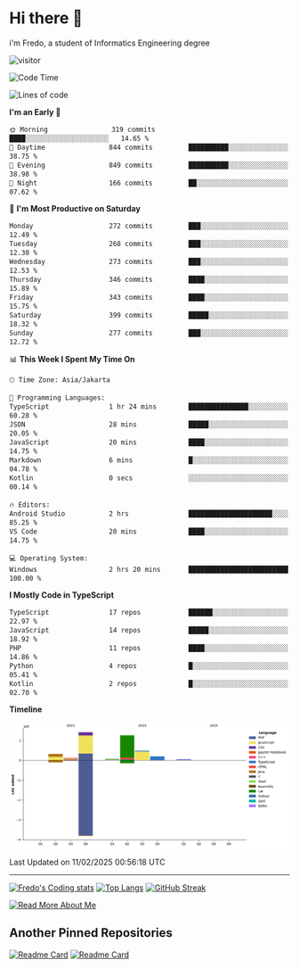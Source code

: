 # Hi there 👋
i'm Fredo, a student of Informatics Engineering degree

![visitor](https://visitor-badge.laobi.icu/badge?page_id=Fredo-Ronan.Fredo-Ronan)
<base target="_blank">

<!--
<div align="center">
<!--   <img src="https://user-images.githubusercontent.com/74038190/229223156-0cbdaba9-3128-4d8e-8719-b6b4cf741b67.gif"/> -->

  <!-- <img src="https://user-images.githubusercontent.com/74038190/225813708-98b745f2-7d22-48cf-9150-083f1b00d6c9.gif"/> -->
 <!-- 
  <img src="https://github.com/user-attachments/assets/f37b5d3a-e9e5-46bc-9280-a8fb7fe18d5d" width="100%"/>

</div>
-->
<!--
### 🙇‍♂️ Currently Working on
* <img alt="Python" src="https://img.shields.io/badge/Python-01073D?logo=python&logoColor=white&style=flat" /> challenging projects ideas
* <img alt="C++" src="https://img.shields.io/badge/C++-CF00DE?logo=Cplusplus&logoColor=white&style=flat" /> fun projects just for hobby ✌
-->

<!--
### 📚 Tech Stack
<p>
  <img alt="C lang" src="https://img.shields.io/badge/C lang-3178C6?logo=C&logoColor=white&style=flat" />
  <img alt="Java" src="https://img.shields.io/badge/Java-B00420?logo=java&logoColor=white&style=flat" />
  <img alt="MySQL" src="https://img.shields.io/badge/MySQL-1889C9?logo=mysql&logoColor=white&style=flat" />
  <img alt="C++" src="https://img.shields.io/badge/C++-CF00DE?logo=Cplusplus&logoColor=white&style=flat" />
  <img alt="SQL Oracle" src="https://img.shields.io/badge/SQL Oracle-B54204?logo=oracle&logoColor=white&style=flat" />
  <img alt="Cisco Packet Tracer" src="https://img.shields.io/badge/Cisco Packet Tracer-017D80?logo=cisco&logoColor=white&style=flat" />
</p>

### 📝 Text editor and IDE I've ever used
<p>
  <img alt="VS Code" src="https://img.shields.io/badge/VS Code-0647D4?logo=visualstudiocode&logoColor=white&style=flat" />
  <img alt="NetBeans" src="https://img.shields.io/badge/NetBeans-05A627?logo=apachenetbeanside&logoColor=white&style=flat" />
  <img alt="Dev C++" src="https://img.shields.io/badge/Dev C++-230180?logo=devcpluspluside&logoColor=white&style=flat" />
  <img alt="IntellijIdea" src="https://img.shields.io/badge/IntelliJ IDEA-5534EB?logo=intellijidea&logoColor=white&style=flat" />
  <img alt="Notepad++" src="https://img.shields.io/badge/Notepad++-230180?logo=notepadplusplus&logoColor=white&style=flat" />
  <img alt="Vim" src="https://img.shields.io/badge/Vim-01801D?logo=vim&logoColor=white&style=flat" />
  <img alt="Nano" src="https://img.shields.io/badge/Nano-000000?logo=nano&logoColor=white&style=flat" />
</p>

### 💻 Operating System Familiar with
<p>
  <img alt="Windows" src="https://img.shields.io/badge/Windows-0078D6?logo=windows&logoColor=white&style=flat"/>
  <img alt="Ubuntu" src="https://img.shields.io/badge/Ubuntu-B0A404?logo=ubuntu&logoColor=white&style=flat"/>
  <img alt="Kali Linux" src="https://img.shields.io/badge/Kali Linux-048CB5?logo=kalilinux&logoColor=white&style=flat"/>
  <img alt="Parrot OS" src="https://img.shields.io/badge/Parrot OS-04B562?logo=parrotos&logoColor=white&style=flat"/>
  <img alt="Dragon OS" src="https://img.shields.io/badge/Dragon OS-031194?logo=dragonos&logoColor=white&style=flat"/>
</p>
-->

<!--
### 🙇‍♂️ I'm currently learning on
* Intermediate <img alt="HTML" src="https://img.shields.io/badge/HTML-E05402?logo=html5&logoColor=white&style=flat" /> and <img alt="CSS" src="https://img.shields.io/badge/CSS-390052?logo=css3&logoColor=white&style=flat" /> for frontend website
* Intermediate <img alt="Javascript" src="https://img.shields.io/badge/Javascript-B5B204?logo=javascript&logoColor=white&style=flat" /> for web app development (frontend and backend)
* Basic and Intermediate <img alt="Python" src="https://img.shields.io/badge/Python-01073D?logo=python&logoColor=white&style=flat" /> for automation and data analytics
* Basic <img alt="Kotlin" src="https://img.shields.io/badge/Kotlin-7802C7?logo=kotlin&logoColor=white&style=flat" /> for Android App Development
* Basic <img alt="Dart" src="https://img.shields.io/badge/Dart-0247C7?logo=dart&logoColor=white&style=flat" /> for Android App Development
-->

<!-- Basic <img alt="SQL Server" src="https://img.shields.io/badge/SQL Server-24369C?logo=microsoft+sql+server&logoColor=white&style=flat" /> for DBA (Database Administrator) -->

<!-- ![Fredo's GitHub Stats](https://gh-readme-profile.vercel.app/api?username=Fredo-Ronan&theme=dark) -->
<!-- ![Fredo-Ronan GitHub Stats](https://github-readme-stats.vercel.app/api?username=Fredo-Ronan&count_private=true&show_icons=true&theme=radical) -->


<!-- <img src="https://myreadme.vercel.app/api/embed/Fredo-Ronan?panels=userstatistics,toplanguages,commitgraph" alt="reimaginedreadme" /> -->
<!-- [![Fredo's github activity graph](https://github-readme-activity-graph.vercel.app/graph?username=Fredo-Ronan&theme=github-compact)](https://github.com/Fredo-Ronan/github-readme-activity-graph) -->

<!--START_SECTION:waka-->
![Code Time](http://img.shields.io/badge/Code%20Time-434%20hrs%209%20mins-blue)

![Lines of code](https://img.shields.io/badge/From%20Hello%20World%20I%27ve%20Written-3.9%20million%20lines%20of%20code-blue)

**I'm an Early 🐤** 

```text
🌞 Morning                319 commits         ████░░░░░░░░░░░░░░░░░░░░░   14.65 % 
🌆 Daytime                844 commits         ██████████░░░░░░░░░░░░░░░   38.75 % 
🌃 Evening                849 commits         ██████████░░░░░░░░░░░░░░░   38.98 % 
🌙 Night                  166 commits         ██░░░░░░░░░░░░░░░░░░░░░░░   07.62 % 
```
📅 **I'm Most Productive on Saturday** 

```text
Monday                   272 commits         ███░░░░░░░░░░░░░░░░░░░░░░   12.49 % 
Tuesday                  268 commits         ███░░░░░░░░░░░░░░░░░░░░░░   12.30 % 
Wednesday                273 commits         ███░░░░░░░░░░░░░░░░░░░░░░   12.53 % 
Thursday                 346 commits         ████░░░░░░░░░░░░░░░░░░░░░   15.89 % 
Friday                   343 commits         ████░░░░░░░░░░░░░░░░░░░░░   15.75 % 
Saturday                 399 commits         █████░░░░░░░░░░░░░░░░░░░░   18.32 % 
Sunday                   277 commits         ███░░░░░░░░░░░░░░░░░░░░░░   12.72 % 
```


📊 **This Week I Spent My Time On** 

```text
🕑︎ Time Zone: Asia/Jakarta

💬 Programming Languages: 
TypeScript               1 hr 24 mins        ███████████████░░░░░░░░░░   60.28 % 
JSON                     28 mins             █████░░░░░░░░░░░░░░░░░░░░   20.05 % 
JavaScript               20 mins             ████░░░░░░░░░░░░░░░░░░░░░   14.75 % 
Markdown                 6 mins              █░░░░░░░░░░░░░░░░░░░░░░░░   04.78 % 
Kotlin                   0 secs              ░░░░░░░░░░░░░░░░░░░░░░░░░   00.14 % 

🔥 Editors: 
Android Studio           2 hrs               █████████████████████░░░░   85.25 % 
VS Code                  20 mins             ████░░░░░░░░░░░░░░░░░░░░░   14.75 % 

💻 Operating System: 
Windows                  2 hrs 20 mins       █████████████████████████   100.00 % 
```

**I Mostly Code in TypeScript** 

```text
TypeScript               17 repos            ██████░░░░░░░░░░░░░░░░░░░   22.97 % 
JavaScript               14 repos            █████░░░░░░░░░░░░░░░░░░░░   18.92 % 
PHP                      11 repos            ████░░░░░░░░░░░░░░░░░░░░░   14.86 % 
Python                   4 repos             █░░░░░░░░░░░░░░░░░░░░░░░░   05.41 % 
Kotlin                   2 repos             █░░░░░░░░░░░░░░░░░░░░░░░░   02.70 % 
```



**Timeline**

![Lines of Code chart](https://raw.githubusercontent.com/Fredo-Ronan/Fredo-Ronan/main/assets/bar_graph.png)


 Last Updated on 11/02/2025 00:56:18 UTC
<!--END_SECTION:waka-->

<hr>

[![Fredo's Coding stats](https://github-readme-stats.vercel.app/api/wakatime?username=Fredo_Ronan&theme=tokyonight&layout=compact&custom_title=Fredo's%20Coding%20Stats)](https://github.com/anuraghazra/github-readme-stats)
[![Top Langs](https://github-readme-stats.vercel.app/api/top-langs/?username=Fredo-Ronan&theme=tokyonight&langs_count=20&layout=compact&public=true)](https://github.com/anuraghazra/github-readme-stats)
[![GitHub Streak](https://streak-stats.demolab.com?user=Fredo-Ronan&theme=dark&hide_border=true&border_radius=5&date_format=j%20M%5B%20Y%5D&mode=weekly&background=50%2C1F4B8D%2C0C2436&dates=BCBCBC)](https://git.io/streak-stats)


<a href="https://fredo-ronan.github.io/about.html">![Read More About Me](https://img.shields.io/badge/Read_More_About_Me_↗-0077B5?style=for-the-badge&logoColor=white)</a>


## Another Pinned Repositories
[![Readme Card](https://github-readme-stats.vercel.app/api/pin/?username=Fredo-Ronan&repo=Android-IG-Downloader-using-Python&theme=radical)]([https://github.com/Fredo-Ronan/Java-Class-Utilities](https://github.com/Fredo-Ronan/Android-IG-Downloader-using-Python))
[![Readme Card](https://github-readme-stats.vercel.app/api/pin/?username=Fredo-Ronan&repo=RSA_Encryption_Algorithm&theme=radical)](https://github.com/Fredo-Ronan/RSA_Encryption_Algorithm)

<!--
<a href="https://www.youtube.com/@fredocode" target="_blank">![YouTube Channel Subscribers](https://img.shields.io/youtube/channel/subscribers/UC6ToOql4OI4n07Kg4gR-UmA?label=YOUTUBE-SUBSCRIBERS&logo=Youtube&style=for-the-badge)</a>


### 🏆 My GitHub Trophies
[![trophy](https://github-profile-trophy.vercel.app/?username=Fredo-Ronan&theme=onedark&column=6)](https://github.com/Fredo-Ronan/github-profile-trophy)


<!--
**Fredo-Ronan/Fredo-Ronan** is a ✨ _special_ ✨ repository because its `README.md` (this file) appears on your GitHub profile.

Here are some ideas to get you started:

- 🔭 I’m currently working on ...
- 🌱 I’m currently learning ...
- 👯 I’m looking to collaborate on ...
- 🤔 I’m looking for help with ...
- 💬 Ask me about ...
- 📫 How to reach me: ...
- 😄 Pronouns: ...
- ⚡ Fun fact: ...
-->
